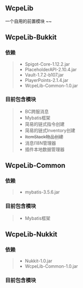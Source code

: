 ## WcpeLib
一个自用的前置模块 ~~
## WcpeLib-Bukkit 
### 依赖
> - Spigot-Core-1.12.2.jar
> - PlaceholderAPI-2.10.4.jar
> - Vault-1.7.2-b107.jar
> - PlayerPoints-2.1.4.jar
> - WcpeLib-Common-1.0.jar
### 目前包含模块
> - BC跨服消息
> - Mybatis框架
> - 简易的链式指令创建
> - 简易的链式Inventory创建
> - <del>ItemStack物品创建</del>
> - 消息I18N管理器
> - 插件本地数据管理器
## WcpeLib-Common
### 依赖
> - mybatis-3.5.6.jar
### 目前包含模块
> - Mybatis框架
## WcpeLib-Nukkit
### 依赖
> - Nukkit-1.0.jar
> - WcpeLib-Common-1.0.jar
### 目前包含模块
